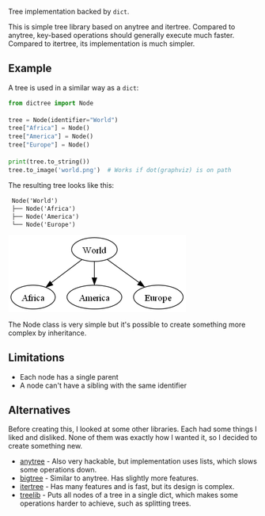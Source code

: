 Tree implementation backed by `dict`.

This is simple tree library based on anytree and itertree.
Compared to anytree, key-based operations should generally execute much faster.
Compared to itertree, its implementation is much simpler.

## Example ##

A tree is used in a similar way as a `dict`:

```python
from dictree import Node

tree = Node(identifier="World")
tree["Africa"] = Node()
tree["America"] = Node()
tree["Europe"] = Node()

print(tree.to_string())
tree.to_image('world.png')  # Works if dot(graphviz) is on path
```

The resulting tree looks like this:

```
 Node('World')
 ├── Node('Africa')
 ├── Node('America')
 └── Node('Europe')
```

![world](world.png)

The Node class is very simple but it's possible to create something more complex by inheritance.

## Limitations ##
- Each node has a single parent
- A node can't have a sibling with the same identifier

## Alternatives ##

Before creating this, I looked at some other libraries.
Each had some things I liked and disliked.
None of them was exactly how I wanted it, so I decided to create something new.

- [anytree](https://github.com/c0fec0de/anytree) - Also very hackable, but implementation uses lists, which slows some operations down.
- [bigtree](https://github.com/kayjan/bigtree) - Similar to anytree. Has slightly more features.
- [itertree](https://github.com/BR1py/itertree) - Has many features and is fast, but its design is complex.
- [treelib](https://github.com/caesar0301/treelib) - Puts all nodes of a tree in a single dict, which makes some operations harder to achieve, such as splitting trees.
